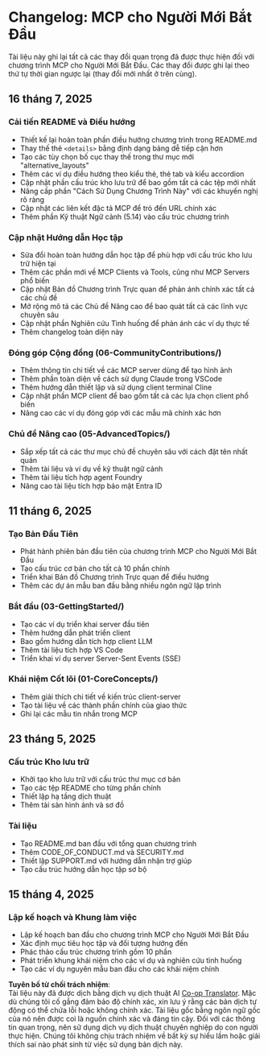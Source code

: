 <!--
CO_OP_TRANSLATOR_METADATA:
{
  "original_hash": "baf3b041e5d939c4a1d8653632cc14f1",
  "translation_date": "2025-07-17T08:28:29+00:00",
  "source_file": "changelog.md",
  "language_code": "vi"
}
-->
# Changelog: MCP cho Người Mới Bắt Đầu

Tài liệu này ghi lại tất cả các thay đổi quan trọng đã được thực hiện đối với chương trình MCP cho Người Mới Bắt Đầu. Các thay đổi được ghi lại theo thứ tự thời gian ngược lại (thay đổi mới nhất ở trên cùng).

## 16 tháng 7, 2025

### Cải tiến README và Điều hướng
- Thiết kế lại hoàn toàn phần điều hướng chương trình trong README.md
- Thay thế thẻ `<details>` bằng định dạng bảng dễ tiếp cận hơn
- Tạo các tùy chọn bố cục thay thế trong thư mục mới "alternative_layouts"
- Thêm các ví dụ điều hướng theo kiểu thẻ, thẻ tab và kiểu accordion
- Cập nhật phần cấu trúc kho lưu trữ để bao gồm tất cả các tệp mới nhất
- Nâng cấp phần "Cách Sử Dụng Chương Trình Này" với các khuyến nghị rõ ràng
- Cập nhật các liên kết đặc tả MCP để trỏ đến URL chính xác
- Thêm phần Kỹ thuật Ngữ cảnh (5.14) vào cấu trúc chương trình

### Cập nhật Hướng dẫn Học tập
- Sửa đổi hoàn toàn hướng dẫn học tập để phù hợp với cấu trúc kho lưu trữ hiện tại
- Thêm các phần mới về MCP Clients và Tools, cũng như MCP Servers phổ biến
- Cập nhật Bản đồ Chương trình Trực quan để phản ánh chính xác tất cả các chủ đề
- Mở rộng mô tả các Chủ đề Nâng cao để bao quát tất cả các lĩnh vực chuyên sâu
- Cập nhật phần Nghiên cứu Tình huống để phản ánh các ví dụ thực tế
- Thêm changelog toàn diện này

### Đóng góp Cộng đồng (06-CommunityContributions/)
- Thêm thông tin chi tiết về các MCP server dùng để tạo hình ảnh
- Thêm phần toàn diện về cách sử dụng Claude trong VSCode
- Thêm hướng dẫn thiết lập và sử dụng client terminal Cline
- Cập nhật phần MCP client để bao gồm tất cả các lựa chọn client phổ biến
- Nâng cao các ví dụ đóng góp với các mẫu mã chính xác hơn

### Chủ đề Nâng cao (05-AdvancedTopics/)
- Sắp xếp tất cả các thư mục chủ đề chuyên sâu với cách đặt tên nhất quán
- Thêm tài liệu và ví dụ về kỹ thuật ngữ cảnh
- Thêm tài liệu tích hợp agent Foundry
- Nâng cao tài liệu tích hợp bảo mật Entra ID

## 11 tháng 6, 2025

### Tạo Bản Đầu Tiên
- Phát hành phiên bản đầu tiên của chương trình MCP cho Người Mới Bắt Đầu
- Tạo cấu trúc cơ bản cho tất cả 10 phần chính
- Triển khai Bản đồ Chương trình Trực quan để điều hướng
- Thêm các dự án mẫu ban đầu bằng nhiều ngôn ngữ lập trình

### Bắt đầu (03-GettingStarted/)
- Tạo các ví dụ triển khai server đầu tiên
- Thêm hướng dẫn phát triển client
- Bao gồm hướng dẫn tích hợp client LLM
- Thêm tài liệu tích hợp VS Code
- Triển khai ví dụ server Server-Sent Events (SSE)

### Khái niệm Cốt lõi (01-CoreConcepts/)
- Thêm giải thích chi tiết về kiến trúc client-server
- Tạo tài liệu về các thành phần chính của giao thức
- Ghi lại các mẫu tin nhắn trong MCP

## 23 tháng 5, 2025

### Cấu trúc Kho lưu trữ
- Khởi tạo kho lưu trữ với cấu trúc thư mục cơ bản
- Tạo các tệp README cho từng phần chính
- Thiết lập hạ tầng dịch thuật
- Thêm tài sản hình ảnh và sơ đồ

### Tài liệu
- Tạo README.md ban đầu với tổng quan chương trình
- Thêm CODE_OF_CONDUCT.md và SECURITY.md
- Thiết lập SUPPORT.md với hướng dẫn nhận trợ giúp
- Tạo cấu trúc hướng dẫn học tập sơ bộ

## 15 tháng 4, 2025

### Lập kế hoạch và Khung làm việc
- Lập kế hoạch ban đầu cho chương trình MCP cho Người Mới Bắt Đầu
- Xác định mục tiêu học tập và đối tượng hướng đến
- Phác thảo cấu trúc chương trình gồm 10 phần
- Phát triển khung khái niệm cho các ví dụ và nghiên cứu tình huống
- Tạo các ví dụ nguyên mẫu ban đầu cho các khái niệm chính

**Tuyên bố từ chối trách nhiệm**:  
Tài liệu này đã được dịch bằng dịch vụ dịch thuật AI [Co-op Translator](https://github.com/Azure/co-op-translator). Mặc dù chúng tôi cố gắng đảm bảo độ chính xác, xin lưu ý rằng các bản dịch tự động có thể chứa lỗi hoặc không chính xác. Tài liệu gốc bằng ngôn ngữ gốc của nó nên được coi là nguồn chính xác và đáng tin cậy. Đối với các thông tin quan trọng, nên sử dụng dịch vụ dịch thuật chuyên nghiệp do con người thực hiện. Chúng tôi không chịu trách nhiệm về bất kỳ sự hiểu lầm hoặc giải thích sai nào phát sinh từ việc sử dụng bản dịch này.